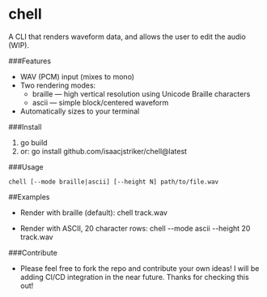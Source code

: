 # chell

A CLI that renders waveform data, and allows the user to edit the audio (WIP).

###Features
- WAV (PCM) input (mixes to mono)
- Two rendering modes:
  - braille — high vertical resolution using Unicode Braille characters
  - ascii — simple block/centered waveform
- Automatically sizes to your terminal

###Install
1. go build
2. or: go install github.com/isaacjstriker/chell@latest

###Usage
```
chell [--mode braille|ascii] [--height N] path/to/file.wav
```

##Examples
- Render with braille (default):
  chell track.wav

- Render with ASCII, 20 character rows:
  chell --mode ascii --height 20 track.wav

###Contribute
- Please feel free to fork the repo and contribute your own ideas! I will be adding CI/CD integration in the near future. Thanks for checking this out!
